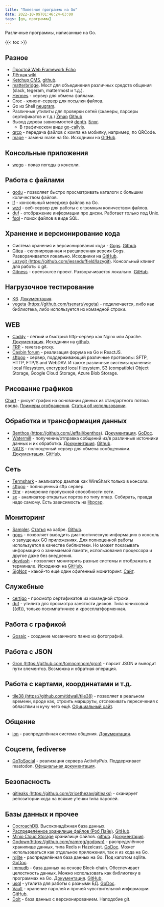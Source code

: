 ```yaml
---
title: "Полезные программы на Go"
date: 2022-10-09T01:46:24+03:00
tags: [go, программы]
---
```


Различные программы, написанные на Go.

{{< toc >}}

## Разное

* [Простой Web Framework Echo](https://echo.labstack.com)
* [Лёгкая wiki](https://github.com/peterhellberg/wiki).
* [Ketchup CMS](https://ketchuphq.com), [github](https://github.com/ketchuphq/ketchup).
* [matterbridge](https://github.com/42wim/matterbridge). Мост для объединения различных средств общения (slack, tegeram, mattermost и т.д.).
* [Hermes](https://github.com/George3d6/Hermes) - сервер для обмена файлами.
* [Croc](https://github.com/schollz/croc) - клиент-сервер для посылки файлов.
* Go из Shell [neugram](https://neugram.io/).
* Различные утилиты для проверки сетей (сканеры, парсеры сертификатов и т.д.) [Zmap](https://zmap.io/) [Github](https://github.com/zmap)
* Вывод дерева зависимостей [depth](https://github.com/KyleBanks/depth). [Блог](https://kylewbanks.com/blog/visualize-golang-dependency-trees-with-depth).
  * В графическом виде [go-callvis](https://github.com/TrueFurby/go-callvis).
* [qrcp](https://github.com/claudiodangelis/qrcp) - передача файлов с компа на мобилку, например, по QRCode.
* [mage](https://magefile.org) - замена make на Go. Исходники на [GitHub](https://github.com/magefile/mage).

## Консольные приложения

* [wego](https://github.com/schachmat/wego) - показ погоды в консоли.

## Работа с файлами

* [godu](https://github.com/viktomas/godu) - позволяет быстро просматривать каталоги с большим количеством файлов.
* [lf](https://github.com/gokcehan/lf) - консольный менеджер файлов на Go.
* [wzd](https://github.com/eltaline/wzd) - веб-сервер для работы с огромным количеством файлов.
* [duf](https://github.com/muesli/duf) - отображение информации про диски. Работает только под Unix.
* [fsql](https://github.com/kashav/fsql) - поиск файлов в виде SQL.

## Хранение и версионирование кода

* Система хранения и версионирования кода - [Gogs](https://gogs.io/). [Github](https://github.com/gogits/gogs).
* [Gitea](https://gitea.io) - склонированная и расширенная версия Gogs. Разворачивается локально. Исходники на [GitHub](https://github.com/go-gitea/gitea).
* [Lazygit (https://github.com/jesseduffield/lazygit)](https://github.com/jesseduffield/lazygit). Консольный клиент для работы с git.
* [Gitness](https://gitness.com) - opensource проект. Разворачивается локально. [GitHub](https://github.com/harness/gitness).

## Нагрузочное тестирование

* [K6](https://github.com/loadimpact/k6). [Документация](https://docs.k6.io/docs/running-k6).
* [vegeta (https://github.com/tsenart/vegeta)](https://github.com/tsenart/vegeta) - подключается, либо как библиотека, либо используется из командной строки.

## WEB

* [Caddy](https://caddyserver.com) - лёгкий и быстрый http-сервер как Nginx или Apache. [Документация](https://caddyserver.com). Исходники на [github](https://github.com/caddyserver/caddy).
* [FRP](https://github.com/fatedier/frp) - reverse-proxy.
* [Casbin forum](https://github.com/casbin/casbin-forum) - реализация форума на Go и ReactJS.
* [sftpgo](https://github.com/drakkan/sftpgo) - сервер, поддерживающий различные протоколы: SFTP, HTTP, FTP/S and WebDAV. И также различные системы хранения: local filesystem, encrypted local filesystem, S3 (compatible) Object Storage, Google Cloud Storage, Azure Blob Storage.

## Рисование графиков

[Chart](https://github.com/marianogappa/chart) - рисует график на основании данных из стандартного потока ввода. [Примеры отображения](https://marianogappa.github.io/chart). [Статья об использовании](https://movio.co/blog/improving-with-sql-and-charts).

## Обработка и трансформация данных

* [Benthos (https://github.com/Jeffail/benthos)](https://github.com/Jeffail/benthos). [Документация](https://github.com/Jeffail/benthos/blob/master/docs/README.md). [GoDoc](https://godoc.org/github.com/Jeffail/benthos/lib/stream).
* [Watermill](https://watermill.io) - получение/отправка собщений из/в различные источники данных и их обработка. [Документация](https://watermill.io/docs/). [Github](https://github.com/ThreeDotsLabs/watermill).
* [NATS](https://nats.io/) - полноценный сервер для обмена сообщениями. [Документация](https://nats.io/documentation/). [GitHub](https://github.com/nats-io/gnatsd).

## Сеть

* [Termshark](https://github.com/gcla/termshark) - анализатор дампов как WireShark только в консоли.
* [sftpgo](https://github.com/drakkan/sftpgo) - полноценный sftp сервер.
* [Ethr](https://github.com/microsoft/ethr) - измерение пропускной способности сети.
* [sx](https://github.com/v-byte-cpu/sx) - анализатор открытых портов по типу nmap. Собирать, правда надо самому. Есть зависимость на [libpcap](https://www.tcpdump.org).

## Мониторинг

* [Sampler](https://sampler.dev/). [Статья](https://habr.com/ru/post/463441/) на хабре. [Github](https://github.com/sqshq/sampler).
* [gops](https://github.com/google/gops) - позволяет выводить диагностическую информацию в консоль о запущеных GO приложениях. Для полноценной работы используется в качестве библиотеки. Но может показывать информацию о занимаемой памяти, использования процессора и другое даже без внедрения.
* [devdash](https://thedevdash.com) - позволяет мониторить разные системы и отображать в терминале. Исходники на [GitHub](https://github.com/Phantas0s/devdash).
* [SigNoz](https://github.com/signoz/signoz) - какой-то ещё один офигенный мониторинг. [Сайт](https://signoz.io).

## Служебные

* [certigo](https://github.com/square/certigo) - просмотр сертификатов из командной строки.
* [duf](https://github.com/muesli/duf) - утилита для просмотра занятости дисков. Типа юниксовой {{df}}, только посимпатичнее и кроссплатформенная.

## Работа с графикой

* [Gosaic](https://github.com/atongen/gosaic) - создание мозаичного панно из фотографий.

## Работа с JSON

* [Gron (https://github.com/tomnomnom/gron)](https://github.com/tomnomnom/gron) - парсит JSON и выводит пути элементов. Возможна и обратная операция.

## Работа с картами, координатами и т.д.

* [tile38 (https://github.com/tidwall/tile38)](https://github.com/tidwall/tile38) - позволяет в реальном времени, вроде как, строить маршруты, отслеживать пересечения с областями и кучу чего ещё. [Официальный сайт](https://tile38.com).

## Общение

* [ion](https://github.com/pion/ion) - распределённая система общения. [Документация](https://pionion.github.io).

## Соцсети, fediverse

* [GoToSocial](https://github.com/superseriousbusiness/gotosocial) - реализация сервера ActivityPub. Поддерживает mastodon. [Официальная документация](https://docs.gotosocial.org/en/latest).

## Безопасность

* [gitleaks (https://github.com/zricethezav/gitleaks)](https://github.com/zricethezav/gitleaks) - сканирует репозитории кода на всякие утечки типа паролей.

## Базы данных и прочее

* [CocroachDB](https://github.com/cockroachdb/cockroach). Высоконадёжная база данных.
* [Распределённое хранилище файлов (Роб Пайк)](https://upspin.io/). [GitHub](https://github.com/upspin/upspin).
* [Minio Cloud Storage](https://minio.io/) хранилище файлов. [github](https://github.com/minio/minio). [Документация](https://docs.minio.io).
* [Godown(https://github.com/namreg/godown)](https://github.com/namreg/godown) - распределённое хранилище данных, типа Redis и Hazelcast. [GoDoc](https://godoc.org/github.com/namreg/godown/client). Может использоваться как отдельное приложения, так и из кода на Go.
* [rqlite](https://github.com/rqlite/rqlite) - распределённая база данных на Go. Под капотом sqllite. [GoDoc](https://pkg.go.dev/github.com/rqlite/rqlite).
* [immudb](https://www.codenotary.com/technologies/immudb/) - база данных на основе Block-chain. Обеспечивает целостность данных. Можно использовать как библиотеку в программах на Go. [Документация](https://docs.immudb.io/master). [GitHub](https://github.com/codenotary/immudb).
* [usql](https://github.com/xo/usql) - утилита для работы с разными БД. [GoDoc](https://pkg.go.dev/github.com/xo/usql).
* [Vault](https://www.vaultproject.io) - хранение паролей и прочей чувствительной информации. [GitHub](https://github.com/hashicorp/vault).
* [Dolt](https://github.com/dolthub/dolt) - база данных с версионированием. Наподобие git.
